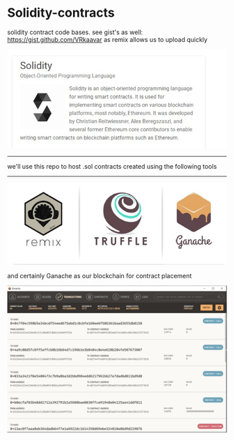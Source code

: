 # Solidity-contracts
solidity contract code bases. see gist's as well: https://gist.github.com/VRkaavar as remix allows us to upload quickly


![title](images/title.jpg)
- - -


we'll use this repo to host .sol contracts created using the following tools

- - -

![tools](images/tools.jpg)

and certainly Ganache as our blockchain for contract placement

![tools](images/ganache.jpg)

